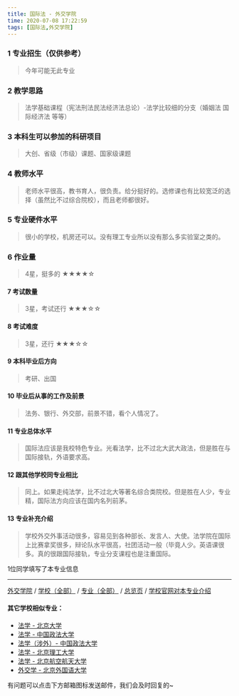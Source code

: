 ```yaml
---
title: 国际法 - 外交学院
time: 2020-07-08 17:22:59
tags: [国际法,外交学院]
---
```

### 1 专业招生（仅供参考）  
> 今年可能无此专业


### 2 教学思路
> 法学基础课程（宪法刑法民法经济法总论）-法学比较细的分支（婚姻法 国际经济法 等等）


### 3 本科生可以参加的科研项目
>  大创、省级（市级）课题、国家级课题


### 4 教师水平
> 老师水平很高，教书育人，很负责。给分挺好的。选修课也有比较宽泛的选择（虽然比不过综合院校），而且老师都很好。


### 5 专业硬件水平
> 很小的学校，机房还可以。没有理工专业所以没有那么多实验室之类的。


### 6 作业量
>4星，挺多的
★★★★☆



#### 7 考试数量
>3星，考试还行
★★★☆☆


#### 8 考试难度
> 3星，还行
★★★☆☆


#### 9 本科毕业后方向
> 考研、出国


#### 10 毕业后从事的工作及前景
> 法务、银行、外交部，前景不错，看个人情况了。


#### 11 专业总体水平
> 国际法应该是我校特色专业。光看法学，比不过北大武大政法，但是胜在与国际接轨，外语要求高。


#### 12 跟其他学校同专业相比
> 同上。如果走纯法学，比不过北大等著名综合类院校。但是胜在人少，专业精，国际法方向应该在国内名列前茅。


#### 13 专业补充介绍
> 学校外交外事活动很多，容易见到各种部长、发言人、大使。法学院在国际上比赛拿奖很多，辩论队水平很高，社团活动一般（毕竟人少。英语课很多。真的很跟国际接轨，专业分支课程也是注重国际。

1位同学填写了本专业信息
***
[外交学院](https://univgo.github.io/2020/07/08/外交学院) / [学校（全部）](https://univgo.github.io/2020/07/09/学校汇总页) / [专业（全部）](https://univgo.github.io/2020/07/09/专业汇总页) / [总览页](https://univgo.github.io/2020/07/09/总览) / [学校官网对本专业介绍](http://gjfx.cfau.edu.cn/
)

#### 其它学校相似专业：
- [法学 - 北京大学](https://univgo.github.io/2020/07/08/法学%20-%20北京大学)
- [法学 - 中国政法大学](https://univgo.github.io/2020/07/08/法学%20-%20中国政法大学)
- [法学（涉外）- 中国政法大学](https://univgo.github.io/2020/07/08/法学（涉外）%20-%20中国政法大学)
- [法学 - 北京理工大学](https://univgo.github.io/2020/07/08/法学%20-%20北京理工大学)
- [法学 - 北京航空航天大学](https://univgo.github.io/2020/07/08/法学%20-%20北京航空航天大学)
- [外交学 - 北京外国语大学](https://univgo.github.io/2020/07/08/外交学%20-%20北京外国语大学)

有问题可以点击下方邮箱图标发送邮件，我们会及时回复的~